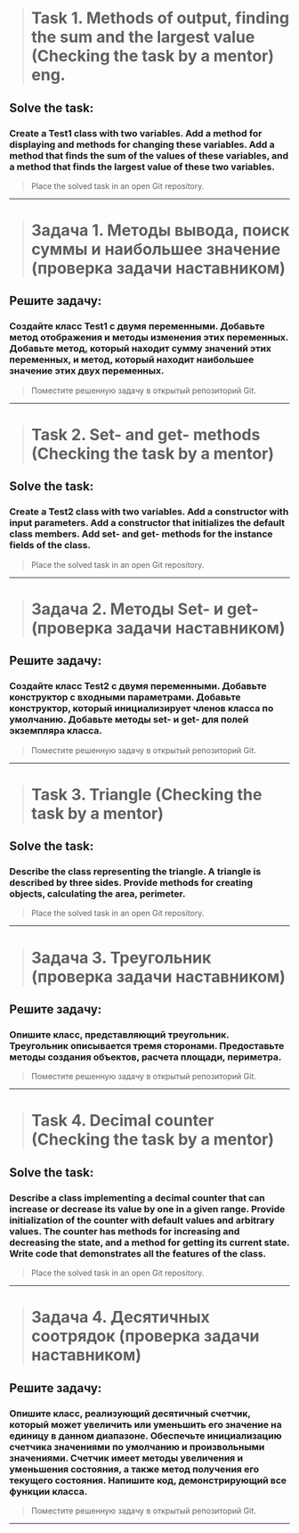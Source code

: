 ># Task 1. Methods of output, finding the sum and the largest value (Checking the task by a mentor) eng.

## Solve the task:
### Create a Test1 class with two variables. Add a method for displaying and methods for changing these variables. Add a method that finds the sum of the values of these variables, and a method that finds the largest value of these two variables.
> Place the solved task in an open Git repository.
____
># Задача 1. Методы вывода, поиск суммы и наибольшее значение (проверка задачи наставником)

## Решите задачу:
### Создайте класс Test1 с двумя переменными. Добавьте метод отображения и методы изменения этих переменных. Добавьте метод, который находит сумму значений этих переменных, и метод, который находит наибольшее значение этих двух переменных.
>Поместите решенную задачу в открытый репозиторий Git.
____
># Task 2. Set- and get- methods (Checking the task by a mentor)

## Solve the task:
### Create a Test2 class with two variables. Add a constructor with input parameters. Add a constructor that initializes the default class members. Add set- and get- methods for the instance fields of the class.
> Place the solved task in an open Git repository.
____
># Задача 2. Методы Set- и get- (проверка задачи наставником)

## Решите задачу:
### Создайте класс Test2 с двумя переменными. Добавьте конструктор с входными параметрами. Добавьте конструктор, который инициализирует членов класса по умолчанию. Добавьте методы set- и get- для полей экземпляра класса.
> Поместите решенную задачу в открытый репозиторий Git.
____
># Task 3. Triangle (Checking the task by a mentor)

## Solve the task:
### Describe the class representing the triangle. A triangle is described by three sides. Provide methods for creating objects, calculating the area, perimeter.
> Place the solved task in an open Git repository.
____
># Задача 3. Треугольник (проверка задачи наставником)

## Решите задачу:
### Опишите класс, представляющий треугольник. Треугольник описывается тремя сторонами. Предоставьте методы создания объектов, расчета площади, периметра.
> Поместите решенную задачу в открытый репозиторий Git.
____
># Task 4. Decimal counter (Checking the task by a mentor)

## Solve the task:
### Describe a class implementing a decimal counter that can increase or decrease its value by one in a given range. Provide initialization of the counter with default values and arbitrary values. The counter has methods for increasing and decreasing the state, and a method for getting its current state. Write code that demonstrates all the features of the class.
> Place the solved task in an open Git repository.
____
># Задача 4. Десятичных соотрядок (проверка задачи наставником)

## Решите задачу:
### Опишите класс, реализующий десятичный счетчик, который может увеличить или уменьшить его значение на единицу в данном диапазоне. Обеспечьте инициализацию счетчика значениями по умолчанию и произвольными значениями. Счетчик имеет методы увеличения и уменьшения состояния, а также метод получения его текущего состояния. Напишите код, демонстрирующий все функции класса.
> Поместите решенную задачу в открытый репозиторий Git.
___
